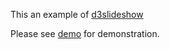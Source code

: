 
This an example of [d3slideshow](https://github.com/TimeWz667/d3slideshow)

Please see [demo](https://timewz667.github.io/d3slideshow-example/index.html) for demonstration.
